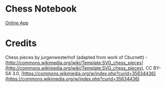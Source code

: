 # Chess Notebook

[Online App](https://mastro-elfo.github.io/chess-notebook/)

# Credits
Chess pieces by jurgenwesterhof (adapted from work of Cburnett) - [http://commons.wikimedia.org/wiki/Template:SVG_chess_pieces](http://commons.wikimedia.org/wiki/Template:SVG_chess_pieces), CC BY-SA 3.0, [https://commons.wikimedia.org/w/index.php?curid=35634436](https://commons.wikimedia.org/w/index.php?curid=35634436)